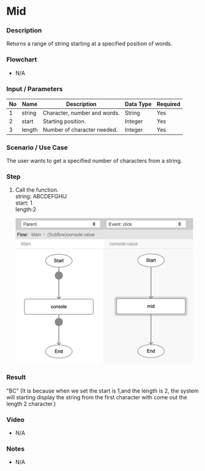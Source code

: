 ﻿# Mid


### Description

Returns a range of string starting at a specified position of words.

### Flowchart

- N/A 

### Input / Parameters

| No | Name | Description | Data Type | Required |
| ------ | ------ | ------ |------ | ------ |
| 1 | string | Character, number and words. | String | Yes  |
| 2 | start |  Starting position. | Integer | Yes |
| 3 | length | Number of character needed. | Integer | Yes |

### Scenario / Use Case

The user wants to get a specified number of characters from a string.</br>

### Step

1. Call the function.
    </br>
    string: ABCDEFGHIJ<br />
    start: 1<br />
    length:2<br />
    
     ![](mid-step-1.png?raw=true)

### Result

"BC" (It is because when we set the start is 1,and the length is 2, the system will starting display the string from the first character with come out the length 2 character.)

### Video

- N/A

<!--[![Video](http://i.imgur.com/Ot5DWAW.png)](https://youtu.be/StTqXEQ2l-Y?t=35s)-->

### Notes

- N/A
